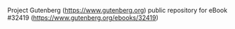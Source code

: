 Project Gutenberg (https://www.gutenberg.org) public repository for eBook #32419 (https://www.gutenberg.org/ebooks/32419)
